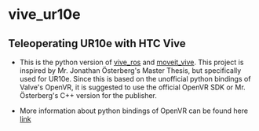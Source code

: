 # vive_ur10e
## Teleoperating UR10e with HTC Vive
- This is the python version of [vive_ros](https://github.com/Machine-Jonte/vive_ros) and [moveit_vive](https://github.com/Machine-Jonte/moveit_vive). This project is inspired by Mr. Jonathan Österberg's Master Thesis, but specifically used for UR10e. Since this is based on the unofficial python bindings of Valve's OpenVR, it is suggested to use the official OpenVR SDK or Mr. Österberg's C++ version for the publisher.

- More information about python bindings of OpenVR can be found here [link](https://github.com/cmbruns/pyopenvr)
